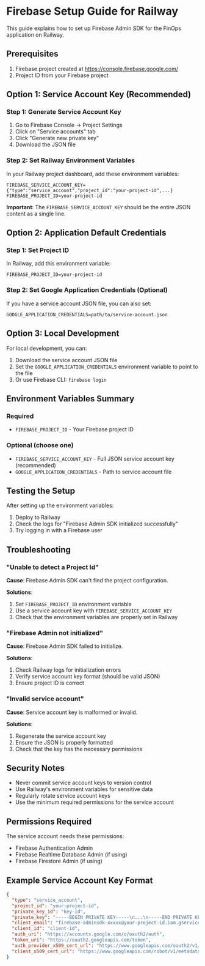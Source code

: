 # Firebase Setup Guide for Railway

This guide explains how to set up Firebase Admin SDK for the FinOps application on Railway.

## Prerequisites

1. Firebase project created at https://console.firebase.google.com/
2. Project ID from your Firebase project

## Option 1: Service Account Key (Recommended)

### Step 1: Generate Service Account Key

1. Go to Firebase Console → Project Settings
2. Click on "Service accounts" tab
3. Click "Generate new private key"
4. Download the JSON file

### Step 2: Set Railway Environment Variables

In your Railway project dashboard, add these environment variables:

```
FIREBASE_SERVICE_ACCOUNT_KEY={"type":"service_account","project_id":"your-project-id",...}
FIREBASE_PROJECT_ID=your-project-id
```

**Important**: The `FIREBASE_SERVICE_ACCOUNT_KEY` should be the entire JSON content as a single line.

## Option 2: Application Default Credentials

### Step 1: Set Project ID

In Railway, add this environment variable:

```
FIREBASE_PROJECT_ID=your-project-id
```

### Step 2: Set Google Application Credentials (Optional)

If you have a service account JSON file, you can also set:

```
GOOGLE_APPLICATION_CREDENTIALS=path/to/service-account.json
```

## Option 3: Local Development

For local development, you can:

1. Download the service account JSON file
2. Set the `GOOGLE_APPLICATION_CREDENTIALS` environment variable to point to the file
3. Or use Firebase CLI: `firebase login`

## Environment Variables Summary

### Required
- `FIREBASE_PROJECT_ID` - Your Firebase project ID

### Optional (choose one)
- `FIREBASE_SERVICE_ACCOUNT_KEY` - Full JSON service account key (recommended)
- `GOOGLE_APPLICATION_CREDENTIALS` - Path to service account file

## Testing the Setup

After setting up the environment variables:

1. Deploy to Railway
2. Check the logs for "Firebase Admin SDK initialized successfully"
3. Try logging in with a Firebase user

## Troubleshooting

### "Unable to detect a Project Id"

**Cause**: Firebase Admin SDK can't find the project configuration.

**Solutions**:
1. Set `FIREBASE_PROJECT_ID` environment variable
2. Use a service account key with `FIREBASE_SERVICE_ACCOUNT_KEY`
3. Check that the environment variables are properly set in Railway

### "Firebase Admin not initialized"

**Cause**: Firebase Admin SDK failed to initialize.

**Solutions**:
1. Check Railway logs for initialization errors
2. Verify service account key format (should be valid JSON)
3. Ensure project ID is correct

### "Invalid service account"

**Cause**: Service account key is malformed or invalid.

**Solutions**:
1. Regenerate the service account key
2. Ensure the JSON is properly formatted
3. Check that the key has the necessary permissions

## Security Notes

- Never commit service account keys to version control
- Use Railway's environment variables for sensitive data
- Regularly rotate service account keys
- Use the minimum required permissions for the service account

## Permissions Required

The service account needs these permissions:
- Firebase Authentication Admin
- Firebase Realtime Database Admin (if using)
- Firebase Firestore Admin (if using)

## Example Service Account Key Format

```json
{
  "type": "service_account",
  "project_id": "your-project-id",
  "private_key_id": "key-id",
  "private_key": "-----BEGIN PRIVATE KEY-----\n...\n-----END PRIVATE KEY-----\n",
  "client_email": "firebase-adminsdk-xxxxx@your-project-id.iam.gserviceaccount.com",
  "client_id": "client-id",
  "auth_uri": "https://accounts.google.com/o/oauth2/auth",
  "token_uri": "https://oauth2.googleapis.com/token",
  "auth_provider_x509_cert_url": "https://www.googleapis.com/oauth2/v1/certs",
  "client_x509_cert_url": "https://www.googleapis.com/robot/v1/metadata/x509/firebase-adminsdk-xxxxx%40your-project-id.iam.gserviceaccount.com"
}
``` 